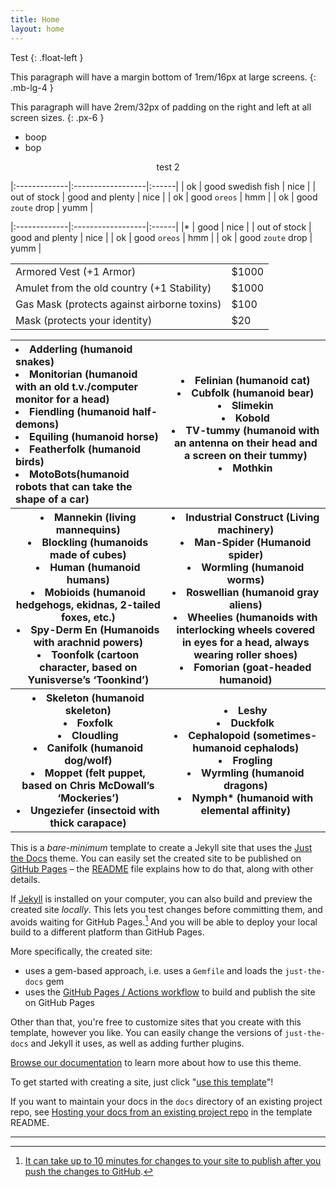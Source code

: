 ```yaml
---
title: Home
layout: home
---
```

Test {: .float-left }

This paragraph will have a margin bottom of 1rem/16px at large screens.
{: .mb-lg-4 }

This paragraph will have 2rem/32px of padding on the right and left at all screen sizes.
{: .px-6 }

* boop
 * bop

<div style="text-align:center;">test 2</div>

|:-------------|:------------------|:------|
| ok           | good swedish fish | nice  |
| out of stock | good and plenty   | nice  |
| ok           | good <span class="sb">`oreos`</span>      | hmm   |
| ok           | good <span class="sb">`zoute`</span> drop | yumm  |

|:-------------|:------------------|:------|
|* | good  | nice  |
| out of stock | good and plenty   | nice  |
| ok           | good <span class="sb">`oreos`</span>      | hmm   |
| ok           | good <span class="sb">`zoute`</span> drop | yumm  |

||     |
|--------------------------------------------------------------|-----|
|Armored Vest (+1 Armor)   |$1000   |
|Amulet from the old country (+1 Stability)   |$1000   |
|Gas Mask (protects against airborne toxins)    |$100   |
|Mask (protects your identity)   |$20   |
<table>
 <tr>
 	<th style="text-align: left"><li>Adderling (humanoid snakes)</li><li>Monitorian (humanoid with an old t.v./computer monitor for a head)</li><li>Fiendling (humanoid half-demons)</li><li>Equiling (humanoid horse)</li><li>Featherfolk (humanoid birds)</li><li>MotoBots(humanoid robots that can take the shape of a car)</li></th>
 	<th><li>Felinian (humanoid cat)</li><li>Cubfolk (humanoid bear)</li><li>Slimekin</li><li>Kobold</li><li>TV-tummy (humanoid with an antenna on their head and a screen on their tummy)</li><li>Mothkin</li></th>
 </tr>
 <tr>
 	<th><li>Mannekin (living mannequins)</li><li>Blockling (humanoids made of cubes)</li><li>Human (humanoid humans)</li><li>Mobioids (humanoid hedgehogs, ekidnas, 2-tailed foxes, etc.)</li><li>Spy-Derm En (Humanoids with arachnid powers)</li><li>Toonfolk (cartoon character, based on Yunisverse’s ‘Toonkind’)</li></th>
 	<th><li>Industrial Construct (Living machinery)</li><li>Man-Spider (Humanoid spider)</li><li>Wormling (humanoid worms)</li><li>Roswellian (humanoid gray aliens)</li><li>Wheelies (humanoids with interlocking wheels covered in eyes for a head, always wearing roller shoes)</li><li>Fomorian (goat-headed humanoid)</li></th>
 </tr>
 <tr>
 	<th><li>Skeleton (humanoid skeleton)</li><li>Foxfolk</li><li>Cloudling</li><li>Canifolk (humanoid dog/wolf)</li><li>Moppet (felt puppet, based on Chris McDowall’s ‘Mockeries’)</li><li>Ungeziefer (insectoid with thick carapace)</li></th>
 	<th><li>Leshy</li><li>Duckfolk</li><li>Cephalopoid (sometimes-humanoid cephalods)</li><li>Frogling</li><li>Wyrmling (humanoid dragons)</li><li>Nymph* (humanoid with elemental affinity)</li></th>
 </tr>
</table>


This is a *bare-minimum* template to create a Jekyll site that uses the [Just the Docs] theme. You can easily set the created site to be published on [GitHub Pages] – the [README] file explains how to do that, along with other details.

If [Jekyll] is installed on your computer, you can also build and preview the created site *locally*. This lets you test changes before committing them, and avoids waiting for GitHub Pages.[^1] And you will be able to deploy your local build to a different platform than GitHub Pages.

More specifically, the created site:

- uses a gem-based approach, i.e. uses a `Gemfile` and loads the `just-the-docs` gem
- uses the [GitHub Pages / Actions workflow] to build and publish the site on GitHub Pages

Other than that, you're free to customize sites that you create with this template, however you like. You can easily change the versions of `just-the-docs` and Jekyll it uses, as well as adding further plugins.

[Browse our documentation][Just the Docs] to learn more about how to use this theme.

To get started with creating a site, just click "[use this template]"!

If you want to maintain your docs in the `docs` directory of an existing project repo, see [Hosting your docs from an existing project repo](https://github.com/just-the-docs/just-the-docs-template/blob/main/README.md#hosting-your-docs-from-an-existing-project-repo) in the template README.

----

[^1]: [It can take up to 10 minutes for changes to your site to publish after you push the changes to GitHub](https://docs.github.com/en/pages/setting-up-a-github-pages-site-with-jekyll/creating-a-github-pages-site-with-jekyll#creating-your-site).

[Just the Docs]: https://just-the-docs.github.io/just-the-docs/
[GitHub Pages]: https://docs.github.com/en/pages
[README]: https://github.com/just-the-docs/just-the-docs-template/blob/main/README.md
[Jekyll]: https://jekyllrb.com
[GitHub Pages / Actions workflow]: https://github.blog/changelog/2022-07-27-github-pages-custom-github-actions-workflows-beta/
[use this template]: https://github.com/just-the-docs/just-the-docs-template/generate
